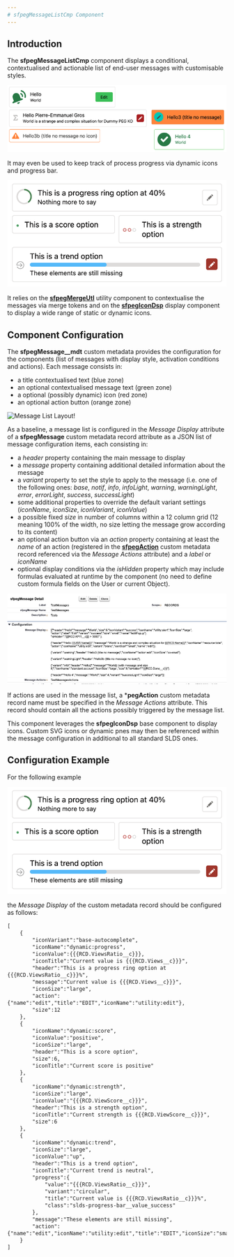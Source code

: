 ```yaml
---
# sfpegMessageListCmp Component
---
```


## Introduction

The **sfpegMessageListCmp** component displays a conditional, contextualised and actionable list of end-user messages with customisable styles.

![List of messages!](/media/sfpegMessages.png)

It may even be used to keep track of process progress via dynamic icons and progress bar.

![List of messages with dynamic icons!](/media/sfpegMessageExample.png)

It relies on the **[sfpegMergeUtl](/help/sfpegMergeUtl.md)** utility component to contextualise
the messages via merge tokens and on the **[sfpegIconDsp](/help/sfpegIconDsp.md)** display component
to display a wide range of static or dynamic icons.


## Component Configuration

The **sfpegMessage__mdt** custom metadata provides the configuration for the components (list of 
messages with display style, activation conditions and actions). Each message consists in:
* a title contextualised text (blue zone)
* an optional contextualised message text (green zone)
* a optional (possibly dynamic) icon (red zone)
* an optional action button (orange zone)

![Message List Layout!](/media/sfpegMessageLayout.png)

As a baseline, a message list is configured in the _Message Display_ attribute of a **sfpegMessage** 
custom metadata record attribute as a JSON list of message configuration items, each consisting in:
* a _header_ property containing the main message to display 
* a _message_ property containing additional detailed information about the  message
* a _variant_ property to set the style to apply to the message (i.e. one of the following ones:
_base_, _notif_, _info_, _infoLight_, _warning_, _warningLight_, _error_, _errorLight_, _success_,
_successLight_)
* some additional properties to override the default variant settings (_iconName_, _iconSize_,
_iconVariant_, _iconValue_)
* a possible fixed _size_ in number of columns within a 12 column grid (12 meaning 100% of the width, no size letting the message grow according to its content)
* an optional action button via an _action_ property containing at least  the _name_ of an action (registered in the **[sfpegAction](/help/sfpegActionBarCmp.md)** custom metadata record referenced via the _Message Actions_ attribute) and a _label_ or _iconName_
* optional display conditions via the _isHidden_ property which may include formulas evaluated at runtime by the component (no need to define custom formula fields on the User or current Object).

![Message List Configuration!](/media/sfpegMessageConfigMeta.png)

If actions are used in the message list, a ***pegAction** custom metadata record name must be specified in the _Message Actions_ attribute. This record should contain all the actions possibly triggered by the message list.

This component leverages the **sfpegIconDsp** base component to display icons. Custom SVG icons or dynamic pnes may then be referenced within the message configuration in additional to all standard SLDS ones.

## Configuration Example

For the following example

![List of messages with dynamic icons!](/media/sfpegMessageExample.png)

the _Message Display_  of the custom metadata record should be configured as follows:

```
[
    {
        "iconVariant":"base-autocomplete",
        "iconName":"dynamic:progress",
        "iconValue":{{{RCD.ViewsRatio__c}}},
        "iconTitle":"Current value is {{{RCD.Views__c}}}",
        "header":"This is a progress ring option at {{{RCD.ViewsRatio__c}}}%",
        "message":"Current value is {{{RCD.Views__c}}}",
        "iconSize":"large",
        "action":{"name":"edit","title":"EDIT","iconName":"utility:edit"},
        "size":12
    },
    {
        "iconName":"dynamic:score",
        "iconValue":"positive",
        "iconSize":"large",
        "header":"This is a score option",
        "size":6,
        "iconTitle":"Current score is positive"
    },
    {
        "iconName":"dynamic:strength",
        "iconSize":"large",
        "iconValue":"{{{RCD.ViewScore__c}}}",
        "header":"This is a strength option",
        "iconTitle":"Current strength is {{{RCD.ViewScore__c}}}",
        "size":6
    },
    {
        "iconName":"dynamic:trend",
        "iconSize":"large",
        "iconValue":"up",
        "header":"This is a trend option",
        "iconTitle":"Current trend is neutral",
        "progress":{
            "value":"{{{RCD.ViewsRatio__c}}}",
            "variant":"circular",
            "title":"Current value is {{{RCD.ViewsRatio__c}}}%",
            "class":"slds-progress-bar__value_success"
        },
        "message":"These elements are still missing",
        "action":{"name":"edit","iconName":"utility:edit","title":"EDIT","iconSize":"small","variant":"brand"},"size":12
    }
]
```